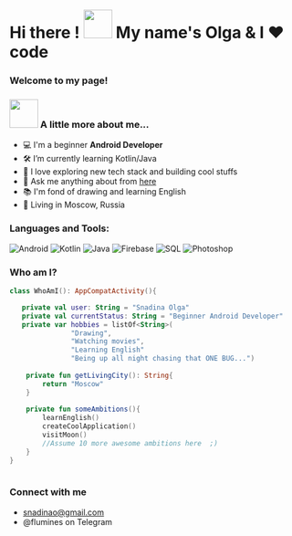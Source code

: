 # __Hi there ! <img src="https://media.giphy.com/media/mGcNjsfWAjY5AEZNw6/giphy.gif" width="50"> My name's Olga & I ❤️ code</h1>__
### Welcome to my page!

### <img src="https://media.giphy.com/media/VgCDAzcKvsR6OM0uWg/giphy.gif" width="50"> A little more about me...
- 💻 I'm a beginner __Android Developer__
- 🛠  I’m currently learning Kotlin/Java 
- 🌱 I love exploring new tech stack and building cool stuffs
- 💬 Ask me anything about from <a href="https://github.com/OlgaSnadina222/OlgaSnadina222/issues" title="Issues">here</a>
- 📚 I'm fond of drawing and learning English
- 📌 Living in Moscow, Russia

### Languages and Tools:
![Android](https://img.shields.io/badge/Android-3DDC84?style=for-the-badge&logo=android&logoColor=white)
![Kotlin](https://img.shields.io/badge/Kotlin-9d38f3?&style=for-the-badge&logo=kotlin&logoColor=white)
![Java](https://img.shields.io/badge/Java-ED8B00?style=for-the-badge&logo=java&logoColor=white)
![Firebase](https://img.shields.io/badge/-Firebase-090909?style=for-the-badge&logo=firebase&logoColor=F8C52C)
![SQL](https://img.shields.io/badge/SQLite-07405E?style=for-the-badge&logo=sqlite&logoColor=white)
![Photoshop](https://img.shields.io/badge/Photoshop-406eb7?style=for-the-badge&logo=photoshop&logoColor=white)

### Who am I?
 ```kotlin
 class WhoAmI(): AppCompatActivity(){
 
    private val user: String = "Snadina Olga"
	private val currentStatus: String = "Beginner Android Developer"
	private var hobbies = listOf<String>(
				"Drawing",
				"Watching movies",
				"Learning English"
				"Being up all night chasing that ONE BUG...")
	
	 private fun getLivingCity(): String{
		 return "Moscow"
     }
	
	 private fun someAmbitions(){
		 learnEnglish()
		 createCoolApplication()
		 visitMoon()
		 //Assume 10 more awesome ambitions here  ;)
     }
 }
	
 ```
 
### Connect with me
- snadinao@gmail.com
- @flumines on Telegram
